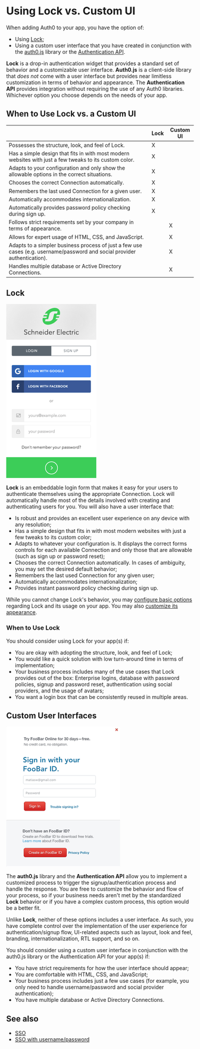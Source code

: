 # Using Lock vs. Custom UI

When adding Auth0 to your app, you have the option of:

* Using [Lock](/libraries/lock);
* Using a custom user interface that you have created in conjunction with the [auth0.js](libraries/auth0js) library or the [Authentication API](https://auth0.com/docs/auth-api).

**Lock** is a drop-in authentication widget that provides a standard set of behavior and a customizable user interface. **Auth0.js** is a client-side library that *does not* come with a user interface but provides near limitless customization in terms of behavior and appearance. The **Authentication API** provides integration without requiring the use of any Auth0 libraries. Whichever option you choose depends on the needs of your app.

## When to Use Lock vs. a Custom UI

<table class="table">
    <thead>
        <tr>
            <th><i></i></th>
            <th>Lock</th>
            <th>Custom UI</th>
        </tr>
    </thead>
    <tbody>
        <tr>
            <td>Possesses the structure, look, and feel of Lock.</td>
            <td>X</td>
            <td></td>
        </tr>
        <tr>
            <td>Has a simple design that fits in with most modern websites with just a few tweaks to its custom color.</td>
            <td>X</td>
            <td></td>
        </tr>
        <tr>
            <td>Adapts to your configuration and only show the allowable options in the correct situations.</td>
            <td>X</td>
            <td></td>
        </tr>
        <tr>
            <td>Chooses the correct Connection automatically.</td>
            <td>X</td>
            <td></td>
        </tr>
        <tr>
            <td>Remembers the last used Connection for a given user.</td>
            <td>X</td>
            <td></td>
        </tr>
        <tr>
            <td>Automatically accommodates internationalization.</td>
            <td>X</td>
            <td></td>
        </tr>
        <tr>
            <td>Automatically provides password policy checking during sign up.</td>
            <td>X</td>
            <td></td>
        </tr>
        <tr>
            <td>Follows strict requirements set by your company in terms of appearance.</td>
            <td></td>
            <td>X</td>
        </tr>
        <tr>
            <td>Allows for expert usage of HTML, CSS, and JavaScript.</td>
            <td></td>
            <td>X</td>
        </tr>
        <tr>
            <td>Adapts to a simpler business process of just a few use cases (e.g. username/password and social provider authentication).</td>
            <td></td>
            <td>X</td>
        </tr>
        <tr>
            <td>Handles multiple database or Active Directory Connections.</td>
            <td></td>
            <td>X</td>
        </tr>
    </tbody>
</table>

## Lock

![](/media/articles/lock-vs-customui/lock.png)

**Lock** is an embeddable login form that makes it easy for your users to authenticate themselves using the appropriate Connection. Lock will automatically handle most of the details involved with creating and authenticating users for you. You will also have a user interface that:

* Is robust and provides an excellent user experience on any device with any resolution;
* Has a simple design that fits in with most modern websites with just a few tweaks to its custom color;
* Adapts to whatever your configuration is. It displays the correct forms controls for each available Connection and only those that are allowable (such as sign up or password reset);
* Chooses the correct Connection automatically. In cases of ambiguity, you may set the desired default behavior;
* Remembers the last used Connection for any given user;
* Automatically accommodates internationalization;
* Provides instant password policy checking during sign up.

While you cannot change Lock's behavior, you may [configure basic options](https://auth0.com/docs/libraries/lock/customization) regarding Lock and its usage on your app. You may also [customize its appearance](https://auth0.com/docs/libraries/lock/ui-customization).

### When to Use Lock

You should consider using Lock for your app(s) if:

* You are okay with adopting the structure, look, and feel of Lock;
* You would like a quick solution with low turn-around time in terms of implementation;
* Your business process includes many of the use cases that Lock provides out of the box: Enterprise logins, database with password policies, signup and password reset, authentication using social providers, and the usage of avatars;
* You want a login box that can be consistently reused in multiple areas.

## Custom User Interfaces

![](/media/articles/lock-vs-customui/customui.png)

The **auth0.js** library and the **Authentication API** allow you to implement a customized process to trigger the signup/authentication process and handle the response. You are free to customize the behavior and flow of your process, so if your business needs aren't met by the standardized **Lock** behavior or if you have a complex custom process, this option would be a better fit.

Unlike **Lock**, neither of these options includes a user interface. As such, you have complete control over the implementation of the user experience for authentication/signup flow, UI-related aspects such as layout, look and feel, branding, internationalization, RTL support, and so on.

You should consider using a custom user interface in conjunction with the auth0.js library or the Authentication API for your app(s) if:

* You have strict requirements for how the user interface should appear;
* You are comfortable with HTML, CSS, and JavaScript;
* Your business process includes just a few use cases (for example, you only need to handle username/password and social provider authentication);
* You have multiple database or Active Directory Connections.

## See also

* [SSO](/sso/single-sign-on)
* [SSO with username/password](/sso/sso-username-password)
